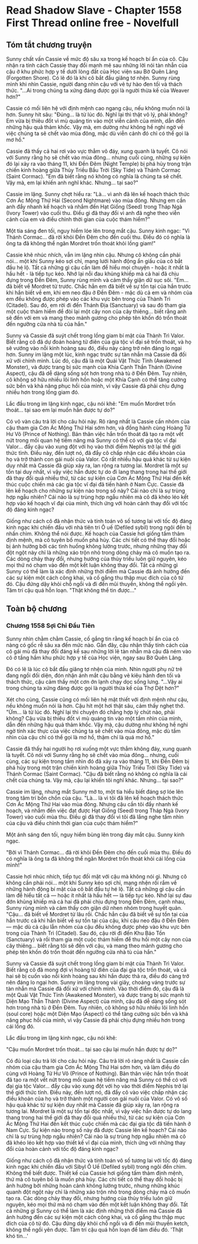 # Read Shadow Slave - Chapter 1558 First Thread online free - Novelfull

## Tóm tắt chương truyện

Sunny chất vấn Cassie về mức độ sâu xa trong kế hoạch bí ẩn của cô. Cậu nhận ra tính cách Cassie thay đổi mạnh mẽ sau những lời nói tàn nhẫn của cậu ở khu phức hợp y tế dưới lòng đất của Học viện sau Bờ Quên Lãng (Forgotten Shore). Có lẽ đó là khi cô bắt đầu giăng tơ nhện. Sunny rùng mình khi nhìn Cassie, người đang nhìn cậu với vẻ tự hào đen tối và thách thức. "...Ai trong chúng ta xứng đáng được gọi là người thừa kế của Weaver hơn?"

Cassie có mối liên hệ với định mệnh cao ngang cậu, nếu không muốn nói là hơn. Sunny hít sâu: "Đúng... là từ lúc đó. Nghĩ lại thì thật vô lý, phải không? Em vừa bị thiêu đốt vì mù quáng tin vào một viễn cảnh của mình, dẫn đến những hậu quả thảm khốc. Vậy mà, em dường như không hề nghi ngờ về việc chúng ta sẽ chết vào mùa đông, mặc dù viễn cảnh đó chỉ có thể gọi là mơ hồ."

Cassie đã thấy cả hai rơi vào vực thẳm vô đáy, xung quanh là tuyết. Cô nói với Sunny rằng họ sẽ chết vào mùa đông... nhưng cuối cùng, những sự kiện đó lại xảy ra vào tháng 11, khi Đền Đêm (Night Temple) bị phá hủy trong trận chiến kinh hoàng giữa Thủy Triều Bầu Trời (Sky Tide) và Thánh Cormac (Saint Cormac). "Em đã biết rằng nó không có nghĩa là chúng ta sẽ chết. Vậy mà, em lại khiến anh nghĩ khác. Nhưng... tại sao?"

Cassie im lặng. Sunny chợt hiểu ra: "Là... vì anh đã lên kế hoạch thách thức Cơn Ác Mộng Thứ Hai (Second Nightmare) vào mùa đông. Nhưng em cần anh đẩy nhanh kế hoạch và nhắm đến Hạt Giống (Seed) trong Tháp Ngà (Ivory Tower) vào cuối thu. Điều gì đã thay đổi vì anh đã nghe theo viễn cảnh của em và điều chỉnh thời gian của cuộc thám hiểm?"

Một tia sáng đen tối, nguy hiểm lóe lên trong mắt cậu. Sunny kinh ngạc: "Vì Thánh Cormac... đã rời khỏi Đền Đêm cho đến cuối thu. Điều đó có nghĩa là ông ta đã không thể ngăn Mordret trốn thoát khỏi lồng giam!"

Cassie khẽ nhúc nhích, vẫn im lặng nhìn cậu. Nhưng cô không cần phải nói... một khi Sunny kéo sợi chỉ, mạng lưới hành động ẩn giấu của cô bắt đầu hé lộ. Tất cả những gì cậu cần làm để hiểu mọi chuyện - hoặc ít nhất là hầu hết - là tiếp tục kéo. Nhớ lại nỗi đau khủng khiếp mà cả hai đã chịu đựng trong Đền Đêm, Sunny rùng mình và cảm thấy giận dữ sục sôi. "Em... đã biết về Mordret từ trước. Chắc hẳn em đã biết về sự tồn tại của hắn trước khi hắn biết về em, khi em neo đậu ở Đền Đêm - mặc dù cả em và nhóm của em đều không được phép vào các khu vực bên trong của Thành Trì (Citadel). Sau đó, em rời đi đến Thánh Địa (Sanctuary) và sau đó tham gia một cuộc thám hiểm để đòi lại một cây non của cây thiêng... biết rằng anh sẽ đến với em và mang theo mảnh gương cho phép tên khốn đó trốn thoát đến ngưỡng cửa nhà tù của hắn."

Sunny và Cassie đã suýt chết trong lồng giam bí mật của Thành Trì Valor. Biết rằng cô đã dự đoán hoàng tử điên của gia tộc vĩ đại sẽ trốn thoát, và họ sẽ vướng vào nỗi kinh hoàng sau đó, điều này càng trở nên đáng lo ngại hơn. Sunny im lặng một lúc, kinh ngạc trước sự tàn nhẫn mà Cassie đã đối xử với chính mình. Lúc đó, cậu đã là một Quái Vật Thức Tỉnh (Awakened Monster), và được trang bị sức mạnh của Khía Cạnh Thần Thánh (Divine Aspect), cậu đã dễ dàng sống sót hơn trong nhà tù ở Đền Đêm. Tuy nhiên, cô không sở hữu nhiều lõi linh hồn hoặc một Khía Cạnh có thể tăng cường sức bền và khả năng phục hồi của mình, vì vậy Cassie đã phải chịu đựng nhiều hơn trong lồng giam đó.

Lắc đầu trong im lặng kinh ngạc, cậu nói khẽ: "Em muốn Mordret trốn thoát... tại sao em lại muốn hắn được tự do?"

Có vô vàn câu trả lời cho câu hỏi này. Rõ ràng nhất là Cassie cần nhóm của cậu tham gia Cơn Ác Mộng Thứ Hai sớm hơn, và đồng hành cùng Hoàng Tử Hư Vô (Prince of Nothing). Bản thân việc hắn trốn thoát đã tạo ra một vết nứt trong mối quan hệ tiềm năng mà Sunny có thể có với gia tộc vĩ đại Valor... đẩy cậu vào xung đột với họ vào thời điểm Nephis trở lại thế giới thức tỉnh. Điều này, đến lượt nó, đã đẩy cô chấp nhận các điều khoản của họ và trở thành con gái nuôi của Valor. Có rất nhiều hậu quả khác từ sự kiện duy nhất mà Cassie đã giúp xảy ra, lan rộng ra tương lai. Mordret là một sự tồn tại duy nhất, vì vậy việc hắn được tự do đi lang thang trong hai thế giới đã thay đổi quá nhiều thứ, từ các sự kiện của Cơn Ác Mộng Thứ Hai đến kết thúc cuộc chiến mà các gia tộc vĩ đại đã tiến hành ở Nam Cực. Cassie đã lên kế hoạch cho những sự kiện nào trong số này? Cái nào chỉ là sự trùng hợp ngẫu nhiên? Cái nào là sự trùng hợp ngẫu nhiên mà cô đã khéo léo kết hợp vào kế hoạch vĩ đại của mình, thích ứng với hoàn cảnh thay đổi với tốc độ đáng kinh ngạc?

Giống như cách cô đã nhận thức và tính toán vô số tương lai với tốc độ đáng kinh ngạc khi chiến đấu với nhà tiên tri Ô uế (Defiled sybil) trong ngôi đền bị nhấn chìm. Không thể nói được. Kế hoạch của Cassie hơi giống tấm thảm định mệnh, mà cô tuyên bố muốn phá hủy. Các chi tiết có thể thay đổi hoặc bị ảnh hưởng bởi các tình huống không lường trước, nhưng những thay đổi đột ngột này chỉ là những xáo trộn nhỏ trong dòng chảy mà cô muốn tạo ra. Các dòng chảy thay đổi, nhưng hướng của thủy triều luôn giữ nguyên, kéo mọi thứ nó chạm vào đến một kết luận không thay đổi. Tất cả những gì Sunny có thể làm là xác định những thời điểm mà Cassie đã ảnh hưởng đến các sự kiện một cách công khai, và cố gắng thu thập mục đích của cô từ đó. Cậu đứng dậy khỏi chỗ ngồi và đi đến mũi thuyền, không thể ngồi yên. Tâm trí cậu quá hỗn loạn. "Thật không thể tin được..."

## Toàn bộ chương

### Chương 1558 Sợi Chỉ Đầu Tiên

Sunny nhìn chằm chằm Cassie, cố gắng tin rằng kế hoạch bí ẩn của cô nàng có gốc rễ sâu xa đến mức nào. Gần đây, cậu nhận thấy tính cách của cô gái mù đã thay đổi đáng kể sau những lời lẽ tàn nhẫn mà cậu đã ném vào cô ở tầng hầm khu phức hợp y tế của Học viện, ngay sau Bờ Quên Lãng.

Đó có lẽ là lúc cô bắt đầu giăng tơ nhện của mình. Nhìn người phụ nữ trẻ đang ngồi đối diện, đón nhận ánh mắt cậu bằng vẻ kiêu hãnh đen tối và thách thức, cậu cảm thấy một cơn ớn lạnh chạy dọc sống lưng. "...Vậy ai trong chúng ta xứng đáng được gọi là người thừa kế của Thợ Dệt hơn?"

Xét cho cùng, Cassie cũng có mối liên hệ mật thiết với định mệnh như cậu, nếu không muốn nói là hơn. Cậu hít một hơi thật sâu, cảm thấy nghẹt thở. "Ừm... là từ lúc đó. Nghĩ lại thì chuyện đó chẳng hợp lý chút nào, phải không? Cậu vừa bị thiêu đốt vì mù quáng tin vào một tầm nhìn của mình, dẫn đến những hậu quả thảm khốc. Vậy mà, cậu dường như không hề nghi ngờ tính xác thực của việc chúng ta sẽ chết vào mùa đông, mặc dù tầm nhìn của cậu chỉ có thể gọi là mơ hồ, thậm chí là quá mơ hồ."

Cassie đã thấy hai người họ rơi xuống một vực thẳm không đáy, xung quanh là tuyết. Cô nói với Sunny rằng họ sẽ chết vào mùa đông... nhưng, cuối cùng, các sự kiện trong tầm nhìn đó đã xảy ra vào tháng 11, khi Đền Đêm bị phá hủy trong một trận chiến kinh hoàng giữa Thủy Triều Trời (Sky Tide) và Thánh Cormac (Saint Cormac). "Cậu đã biết rằng nó không có nghĩa là cái chết của chúng ta. Vậy mà, cậu lại khiến tôi nghĩ khác. Nhưng... tại sao?"

Cassie im lặng, nhưng mắt Sunny mở to, một tia hiểu biết đáng sợ lóe lên trong tâm trí bồn chồn của cậu. "Là... là vì tôi đã lên kế hoạch thách thức Cơn Ác Mộng Thứ Hai vào mùa đông. Nhưng cậu cần tôi đẩy nhanh kế hoạch, và nhắm đến việc đạt được Hạt Giống (Seed) trong Tháp Ngà (Ivory Tower) vào cuối mùa thu. Điều gì đã thay đổi vì tôi đã lắng nghe tầm nhìn của cậu và điều chỉnh thời gian của cuộc thám hiểm?"

Một ánh sáng đen tối, nguy hiểm bùng lên trong đáy mắt cậu. Sunny kinh ngạc.

"Bởi vì Thánh Cormac... đã rời khỏi Đền Đêm cho đến cuối mùa thu. Điều đó có nghĩa là ông ta đã không thể ngăn Mordret trốn thoát khỏi cái lồng của mình!"

Cassie hơi nhúc nhích, tiếp tục đối mặt với cậu mà không nói gì. Nhưng cô không cần phải nói... một khi Sunny kéo sợi chỉ, mạng nhện rối rắm về những hành động bí mật của cô bắt đầu tự hé lộ. Tất cả những gì cậu cần làm để hiểu tất cả — hoặc ít nhất là hầu hết — là tiếp tục kéo. Nhớ lại sự đau đớn khủng khiếp mà cả hai đã phải chịu đựng trong Đền Đêm, cạnh nhau, Sunny rùng mình và cảm thấy cơn giận dữ nhen nhóm trong huyết quản. "Cậu... đã biết về Mordret từ lâu rồi. Chắc hẳn cậu đã biết về sự tồn tại của hắn trước cả khi hắn biết về sự tồn tại của cậu, khi cậu neo đậu ở Đền Đêm — mặc dù cả cậu lẫn nhóm của cậu đều không được phép vào khu vực bên trong của Thành Trì (Citadel). Sau đó, cậu rời đi đến Khu Bảo Tồn (Sanctuary) và rồi tham gia một cuộc thám hiểm để thu hồi một cây non của cây thiêng... biết rằng tôi sẽ đến với cậu, và mang theo mảnh gương cho phép tên khốn đó trốn thoát đến ngưỡng cửa nhà tù của hắn."

Sunny và Cassie đã suýt chết trong lồng giam bí mật của Thành Trì Valor. Biết rằng cô đã mong đợi vị hoàng tử điên của đại gia tộc trốn thoát, và cả hai sẽ bị cuốn vào nỗi kinh hoàng sau khi hắn được thả ra, điều đó càng trở nên đáng lo ngại hơn. Sunny im lặng trong vài giây, choáng váng trước sự tàn nhẫn mà Cassie đã đối xử với chính mình. Vào thời điểm đó, cậu đã là một Quái Vật Thức Tỉnh (Awakened Monster), và được trang bị sức mạnh từ Diện Mạo Thần Thánh (Divine Aspect) của mình, cậu đã dễ dàng sống sót hơn trong nhà tù ở Đền Đêm. Tuy nhiên, cô không sở hữu nhiều lõi linh hồn (soul core) hoặc một Diện Mạo (Aspect) có thể tăng cường sức bền và khả năng phục hồi của mình, vì vậy Cassie đã phải chịu đựng nhiều hơn trong cái lồng đó.

Lắc đầu trong im lặng kinh ngạc, cậu nói khẽ:

"Cậu muốn Mordret trốn thoát... tại sao cậu lại muốn hắn được tự do?"

Có đủ loại câu trả lời cho câu hỏi này. Câu trả lời rõ ràng nhất là Cassie cần nhóm của cậu tham gia Cơn Ác Mộng Thứ Hai sớm hơn, và làm điều đó cùng với Hoàng Tử Hư Vô (Prince of Nothing). Bản thân việc hắn trốn thoát đã tạo ra một vết nứt trong mối quan hệ tiềm năng mà Sunny có thể có với đại gia tộc Valor... đẩy cậu vào xung đột với họ vào thời điểm Nephis trở lại thế giới thức tỉnh. Điều này, đến lượt nó, đã đẩy cô vào việc chấp nhận các điều khoản của họ và trở thành một người con gái nuôi của Valor. Có vô số hậu quả khác từ sự kiện duy nhất mà Cassie đã giúp xảy ra, lan rộng ra tương lai. Mordret là một sự tồn tại độc nhất, vì vậy việc hắn được tự do lang thang trong hai thế giới đã thay đổi quá nhiều thứ, từ các sự kiện của Cơn Ác Mộng Thứ Hai đến kết thúc cuộc chiến mà các đại gia tộc đã tiến hành ở Nam Cực. Sự kiện nào trong số này đã được Cassie lên kế hoạch? Cái nào chỉ là sự trùng hợp ngẫu nhiên? Cái nào là sự trùng hợp ngẫu nhiên mà cô đã khéo léo kết hợp vào thiết kế vĩ đại của mình, thích ứng với những thay đổi của hoàn cảnh với tốc độ đáng kinh ngạc?

Giống như cách cô đã nhận thức và tính toán vô số tương lai với tốc độ đáng kinh ngạc khi chiến đấu với Sibyl Ô Uế (Defiled sybil) trong ngôi đền chìm. Không thể biết được. Thiết kế của Cassie hơi giống tấm thảm định mệnh, thứ mà cô tuyên bố là muốn phá hủy. Các chi tiết có thể thay đổi hoặc bị ảnh hưởng bởi những hoàn cảnh không lường trước, nhưng những khúc quanh đột ngột này chỉ là những xáo trộn nhỏ trong dòng chảy mà cô muốn tạo ra. Các dòng chảy thay đổi, nhưng hướng của thủy triều luôn giữ nguyên, kéo mọi thứ mà nó chạm vào đến một kết luận không thay đổi. Tất cả những gì Sunny có thể làm là xác định những thời điểm mà Cassie đã ảnh hưởng đến các sự kiện một cách công khai, và cố gắng thu thập mục đích của cô từ đó. Cậu đứng dậy khỏi chỗ ngồi và đi đến mũi thuyền ketch, không thể ngồi yên được. Tâm trí cậu quá hỗn loạn để làm điều đó. 'Thật khó tin...'